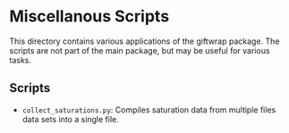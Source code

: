 # Miscellanous Scripts

This directory contains various applications of the giftwrap package. 
The scripts are not part of the main package, but may be useful for various tasks.

## Scripts
* `collect_saturations.py`: Compiles saturation data from multiple files data sets into a single file.